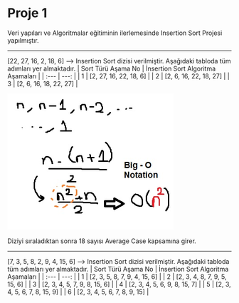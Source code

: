 # Proje 1
Veri yapıları ve Algoritmalar eğitiminin ilerlemesinde Insertion Sort Projesi yapılmıştır.

---

[22, 27, 16, 2, 18, 6] --> Insertion Sort dizisi verilmiştir. Aşağıdaki tabloda tüm adımları yer almaktadır.
| Sort Türü Aşama No | İnsertion Sort Algoritma Aşamaları |
| :--- | ---: |
| 1 | [2, 27, 16, 22, 18, 6] |
| 2 | [2, 6, 16, 22, 18, 27] |
| 3 | [2, 6, 16, 18, 22, 27] |

![Insertion Sort](https://github.com/BerkanSE/patika-projects/blob/main/figures/InsertionSort.jpg)

Diziyi sıraladıktan sonra 18 sayısı Average Case kapsamına girer.

---

[7, 3, 5, 8, 2, 9, 4, 15, 6] --> Insertion Sort dizisi verilmiştir. Aşağıdaki tabloda tüm adımları yer almaktadır.
| Sort Türü Aşama No | İnsertion Sort Algoritma Aşamaları |
| :--- | ---: |
| 1 | [2, 3, 5, 8, 7, 9, 4, 15, 6] |
| 2 | [2, 3, 4, 8, 7, 9, 5, 15, 6] |
| 3 | [2, 3, 4, 5, 7, 9, 8, 15, 6] |
| 4 | [2, 3, 4, 5, 6, 9, 8, 15, 7] |
| 5 | [2, 3, 4, 5, 6, 7, 8, 15, 9] |
| 6 | [2, 3, 4, 5, 6, 7, 8, 9, 15] |
